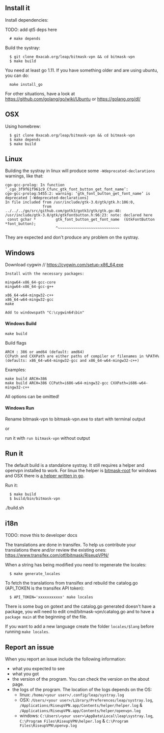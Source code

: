 Install it
----------

Install dependencies:

TODO: add qt5 deps here

```
  # make depends
```

Build the systray:
```
  $ git clone 0xacab.org/leap/bitmask-vpn && cd bitmask-vpn
  $ make build
```

You need at least go 1.11. If you have something older and are using ubuntu, you can do:

```
  make install_go
```

For other situations, have a look at https://github.com/golang/go/wiki/Ubuntu or https://golang.org/dl/


OSX
----------
Using homebrew:

```
  $ git clone 0xacab.org/leap/bitmask-vpn && cd bitmask-vpn
  $ make depends
  $ make build

```

Linux
----------
Building the systray in linux will produce some `-Wdeprecated-declarations` warnings, like that:
```
cgo-gcc-prolog: In function ‘_cgo_3f9f61f961c9_Cfunc_gtk_font_button_get_font_name’:
cgo-gcc-prolog:5455:2: warning: ‘gtk_font_button_get_font_name’ is deprecated [-Wdeprecated-declarations]
In file included from /usr/include/gtk-3.0/gtk/gtk.h:106:0,
                 from ../../../go/src/github.com/gotk3/gotk3/gtk/gtk.go:48:
/usr/include/gtk-3.0/gtk/gtkfontbutton.h:96:23: note: declared here
 const gchar *         gtk_font_button_get_font_name  (GtkFontButton *font_button);
                       ^~~~~~~~~~~~~~~~~~~~~~~~~~~~~
```
They are expected and don't produce any problem on the systray.

Windows
---------
Download cygwin // https://cygwin.com/setup-x86_64.exe
```
Install with the necessary packages:

mingw64-x86_64-gcc-core
mingw64-x86_64-gcc-g++ 

x86_64-w64-mingw32-c++
x86_64-w64-mingw32-gcc
make

Add to windowspath "C:\cygwin64\bin"
```
#### Windows Build

```
make build 
```
Build flags
```
ARCH : 386 or amd64 (default: amd64)
CCPath and CXXPath are either paths of compiler or filenames in %PATH% (defaults: x86_64-w64-mingw32-gcc and x86_64-w64-mingw32-c++)
```
Examples:
```
make build ARCH=386
make build ARCH=386 CCPath=i686-w64-mingw32-gcc CXXPath=i686-w64-mingw32-c++
```
All options can be omitted! 

#### Windows Run

Rename bitmask-vpn to bitmask-vpn.exe to start with terminal output

or

run it with ```run bitmask-vpn``` without output

Run it
-------------
The default build is a standalone systray. It still requires a helper and openvpn installed to work. For linux the helper is
[bitmask-root](https://0xacab.org/leap/bitmask-dev/blob/master/src/leap/bitmask/vpn/helpers/linux/bitmask-root)
for windows and OSX there is [a helper written in go](https://0xacab.org/leap/bitmask-vpn/tree/master/pkg/helper/).

Run it:
```
  $ make build
  $ build/bin/bitmask-vpn

```

./build.sh


i18n
----

TODO: move this to developer docs

The translations are done in transifex. To help us contribute your translations there and/or review the existing
ones:
https://www.transifex.com/otf/bitmask/RiseupVPN/

When a string has being modified you need to regenerate the locales:
```
  $ make generate_locales
```


To fetch the translations from transifex and rebuild the catalog.go (API\_TOKEN is the transifex API token):
```
  $ API_TOKEN='xxxxxxxxxxx' make locales
```
There is some bug on gotext and the catalog.go generated doesn't have a package, you will need to edit
cmd/bitmask-vpn/catalog.go and to have a `package main` at the beginning of the file.

If you want to add a new language create the folder `locales/$lang` before running `make locales`.


Report an issue
-------------------

When you report an issue include the following information:

* what you expected to see
* what you got
* the version of the program. You can check the version on the about page.
* the logs of the program. The location of the logs depends on the OS:
  * linux: `/home/<your user>/.config/leap/systray.log`
  * OSX: `/Users/<your user>/Library/Preferences/leap/systray.log`, `/Applications/RiseupVPN.app/Contents/helper/helper.log` & `/Applications/RiseupVPN.app/Contents/helper/openvpn.log`
  * windows: `C:\Users\<your user>\AppData\Local\leap\systray.log`, `C:\Program Files\RiseupVPN\helper.log` & `C:\Program Files\RiseupVPN\openvp.log`

